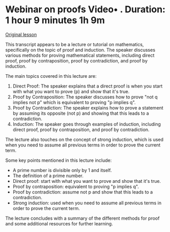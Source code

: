 # Webinar on proofs Video• . Duration: 1 hour 9 minutes 1h 9m

[Original lesson](https://www.coursera.org/learn/uol-discrete-mathematics/lecture/3QJ9i/webinar-on-proofs)

This transcript appears to be a lecture or tutorial on mathematics, specifically on the topic of proof and induction. The speaker discusses various methods for proving mathematical statements, including direct proof, proof by contraposition, proof by contradiction, and proof by induction.

The main topics covered in this lecture are:

1. Direct Proof: The speaker explains that a direct proof is when you start with what you want to prove (p) and show that it's true.
2. Proof by Contraposition: The speaker discusses how to prove "not q implies not p" which is equivalent to proving "p implies q".
3. Proof by Contradiction: The speaker explains how to prove a statement by assuming its opposite (not p) and showing that this leads to a contradiction.
4. Induction: The speaker goes through examples of induction, including direct proof, proof by contraposition, and proof by contradiction.

The lecture also touches on the concept of strong induction, which is used when you need to assume all previous terms in order to prove the current term.

Some key points mentioned in this lecture include:

* A prime number is divisible only by 1 and itself.
* The definition of a prime number.
* Direct proof: start with what you want to prove and show that it's true.
* Proof by contraposition: equivalent to proving "p implies q".
* Proof by contradiction: assume not p and show that this leads to a contradiction.
* Strong induction: used when you need to assume all previous terms in order to prove the current term.

The lecture concludes with a summary of the different methods for proof and some additional resources for further learning.

